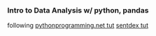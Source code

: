 ### Intro to Data Analysis w/ python, pandas

following
[pythonprogramming.net tut](https://pythonprogramming.net/data-analysis-python-pandas-tutorial-introduction/)
[sentdex tut](https://www.youtube.com/watch?v=Iqjy9UqKKuo&list=PLQVvvaa0QuDc-3szzjeP6N6b0aDrrKyL-)
